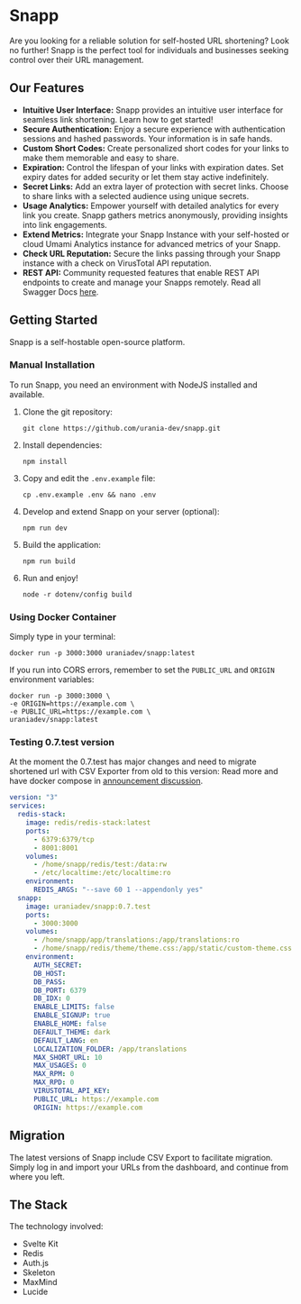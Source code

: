 # Snapp

Are you looking for a reliable solution for self-hosted URL shortening? Look no further! Snapp is the perfect tool for individuals and businesses seeking control over their URL management.

## Our Features

- **Intuitive User Interface:** Snapp provides an intuitive user interface for seamless link shortening. Learn how to get started!
- **Secure Authentication:** Enjoy a secure experience with authentication sessions and hashed passwords. Your information is in safe hands.
- **Custom Short Codes:** Create personalized short codes for your links to make them memorable and easy to share.
- **Expiration:** Control the lifespan of your links with expiration dates. Set expiry dates for added security or let them stay active indefinitely.
- **Secret Links:** Add an extra layer of protection with secret links. Choose to share links with a selected audience using unique secrets.
- **Usage Analytics:** Empower yourself with detailed analytics for every link you create. Snapp gathers metrics anonymously, providing insights into link engagements.
- **Extend Metrics:** Integrate your Snapp Instance with your self-hosted or cloud Umami Analytics instance for advanced metrics of your Snapp.
- **Check URL Reputation:** Secure the links passing through your Snapp instance with a check on VirusTotal API reputation.
- **REST API:** Community requested features that enable REST API endpoints to create and manage your Snapps remotely. Read all Swagger Docs [here](https://labs.snapp.li/dashboard/docs).

## Getting Started

Snapp is a self-hostable open-source platform.

### Manual Installation

To run Snapp, you need an environment with NodeJS installed and available.

1. Clone the git repository:
   ```
   git clone https://github.com/urania-dev/snapp.git
   ```
2. Install dependencies:
   ```
   npm install
   ```
3. Copy and edit the `.env.example` file:
   ```
   cp .env.example .env && nano .env
   ```
4. Develop and extend Snapp on your server (optional):
   ```
   npm run dev
   ```
5. Build the application:
   ```
   npm run build
   ```
6. Run and enjoy!
   ```
   node -r dotenv/config build
   ```

### Using Docker Container

Simply type in your terminal:

```
docker run -p 3000:3000 uraniadev/snapp:latest
```

If you run into CORS errors, remember to set the `PUBLIC_URL` and `ORIGIN` environment variables:

```
docker run -p 3000:3000 \
-e ORIGIN=https://example.com \
-e PUBLIC_URL=https://example.com \
uraniadev/snapp:latest
```

### Testing 0.7.test version

At the moment the 0.7.test has major changes and need to migrate shortened url with CSV Exporter from old to this version:
Read more and have docker compose in [announcement discussion](https://github.com/urania-dev/snapp/discussions/16).

```yml
version: "3"
services:
  redis-stack:
    image: redis/redis-stack:latest
    ports:
      - 6379:6379/tcp
      - 8001:8001
    volumes:
      - /home/snapp/redis/test:/data:rw
      - /etc/localtime:/etc/localtime:ro
    environment:
      REDIS_ARGS: "--save 60 1 --appendonly yes"
  snapp:
    image: uraniadev/snapp:0.7.test
    ports:
      - 3000:3000
    volumes:
      - /home/snapp/app/translations:/app/translations:ro
      - /home/snapp/redis/theme/theme.css:/app/static/custom-theme.css
    environment:
      AUTH_SECRET: 
      DB_HOST: 
      DB_PASS:
      DB_PORT: 6379
      DB_IDX: 0
      ENABLE_LIMITS: false
      ENABLE_SIGNUP: true
      ENABLE_HOME: false
      DEFAULT_THEME: dark
      DEFAULT_LANG: en
      LOCALIZATION_FOLDER: /app/translations
      MAX_SHORT_URL: 10
      MAX_USAGES: 0
      MAX_RPM: 0
      MAX_RPD: 0
      VIRUSTOTAL_API_KEY: 
      PUBLIC_URL: https://example.com
      ORIGIN: https://example.com

```

## Migration

The latest versions of Snapp include CSV Export to facilitate migration. Simply log in and import your URLs from the dashboard, and continue from where you left.

## The Stack

The technology involved:

- Svelte Kit
- Redis
- Auth.js
- Skeleton
- MaxMind
- Lucide
